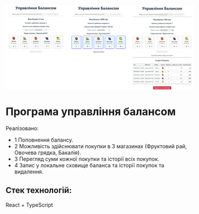 ![картинка](src/assets/images/photo-5.jpg)

# Програма управління балансом

Реалізовано:

- 1 Поповнення балансу.
- 2 Можливість здійснювати покупки в 3 магазинах (Фруктовий рай, Овочева грядка, Бакалія).
- 3 Перегляд суми кожної покупки та історії всіх покупок.
- 4 Запис у локальне сховище баланса та історії покупок та видалення.

## Стек технологій:

React + TypeScript
